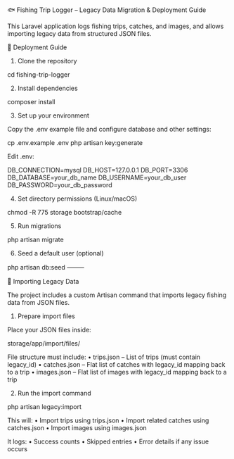 🐟 Fishing Trip Logger – Legacy Data Migration & Deployment Guide

This Laravel application logs fishing trips, catches, and images, and allows importing legacy data from structured JSON files.



🚀 Deployment Guide

1. Clone the repository


cd fishing-trip-logger




2. Install dependencies

composer install




3. Set up your environment

Copy the .env example file and configure database and other settings:

cp .env.example .env
php artisan key:generate

Edit .env:

DB_CONNECTION=mysql
DB_HOST=127.0.0.1
DB_PORT=3306
DB_DATABASE=your_db_name
DB_USERNAME=your_db_user
DB_PASSWORD=your_db_password




4. Set directory permissions (Linux/macOS)

chmod -R 775 storage bootstrap/cache




5. Run migrations

php artisan migrate



6. Seed a default user (optional)

php artisan db:seed
⸻

🧩 Importing Legacy Data

The project includes a custom Artisan command that imports legacy fishing data from JSON files.

1. Prepare import files

Place your JSON files inside:

storage/app/import/files/

File structure must include:
	•	trips.json – List of trips (must contain legacy_id)
	•	catches.json – Flat list of catches with legacy_id mapping back to a trip
	•	images.json – Flat list of images with legacy_id mapping back to a trip


2. Run the import command

php artisan legacy:import

This will:
	•	Import trips using trips.json
	•	Import related catches using catches.json
	•	Import images using images.json

It logs:
	•	Success counts
	•	Skipped entries
	•	Error details if any issue occurs


